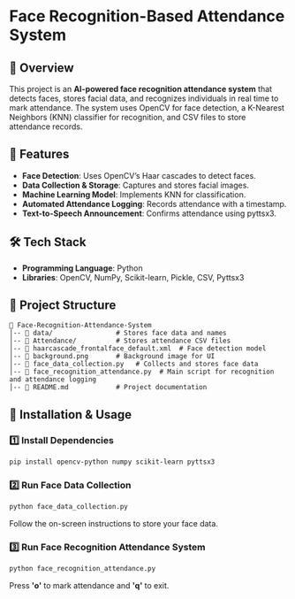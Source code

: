 # Face Recognition-Based Attendance System

## 📌 Overview
This project is an **AI-powered face recognition attendance system** that detects faces, stores facial data, and recognizes individuals in real time to mark attendance. The system uses OpenCV for face detection, a K-Nearest Neighbors (KNN) classifier for recognition, and CSV files to store attendance records.

## 🚀 Features
- **Face Detection**: Uses OpenCV’s Haar cascades to detect faces.
- **Data Collection & Storage**: Captures and stores facial images.
- **Machine Learning Model**: Implements KNN for classification.
- **Automated Attendance Logging**: Records attendance with a timestamp.
- **Text-to-Speech Announcement**: Confirms attendance using pyttsx3.

## 🛠 Tech Stack
- **Programming Language**: Python
- **Libraries**: OpenCV, NumPy, Scikit-learn, Pickle, CSV, Pyttsx3

## 📂 Project Structure
```
📁 Face-Recognition-Attendance-System
│-- 📁 data/                # Stores face data and names
│-- 📁 Attendance/          # Stores attendance CSV files
│-- 📄 haarcascade_frontalface_default.xml  # Face detection model
│-- 📄 background.png       # Background image for UI
│-- 📄 face_data_collection.py   # Collects and stores face data
│-- 📄 face_recognition_attendance.py  # Main script for recognition and attendance logging
│-- 📄 README.md            # Project documentation
```

## 🔧 Installation & Usage
### 1️⃣ Install Dependencies
```sh
pip install opencv-python numpy scikit-learn pyttsx3
```

### 2️⃣ Run Face Data Collection
```sh
python face_data_collection.py
```
Follow the on-screen instructions to store your face data.

### 3️⃣ Run Face Recognition Attendance System
```sh
python face_recognition_attendance.py
```
Press **'o'** to mark attendance and **'q'** to exit.


